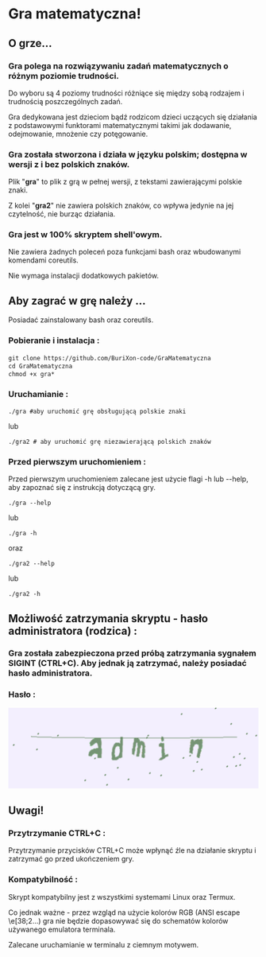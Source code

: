 # Gra matematyczna!
## O grze...

### Gra polega na rozwiązywaniu zadań matematycznych o różnym poziomie trudności.

Do wyboru są 4 poziomy trudności różniące się między sobą rodzajem i trudnością poszczególnych zadań.

Gra dedykowana jest dzieciom bądź rodzicom dzieci uczących się działania z podstawowymi funktorami matematycznymi takimi jak dodawanie, odejmowanie, mnożenie czy potęgowanie.

### Gra została stworzona i działa w języku **polskim**; dostępna w wersji z i bez polskich znaków.

Plik "**gra**" to plik z grą w pełnej wersji, z tekstami zawierającymi polskie znaki.

Z kolei "**gra2**" nie zawiera polskich znaków, co wpływa jedynie na jej czytelność, nie burząc działania.

### Gra jest w 100% skryptem shell'owym.

Nie zawiera żadnych poleceń poza funkcjami bash oraz wbudowanymi komendami coreutils.

Nie wymaga instalacji dodatkowych pakietów.

## Aby zagrać w grę należy ...

Posiadać zainstalowany bash oraz coreutils.

### Pobieranie i instalacja :

```
git clone https://github.com/BuriXon-code/GraMatematyczna
cd GraMatematyczna
chmod +x gra*
```
### Uruchamianie :
```
./gra #aby uruchomić grę obsługującą polskie znaki
```
lub
```
./gra2 # aby uruchomić grę niezawierającą polskich znaków
```

### Przed pierwszym uruchomieniem :
Przed pierwszym uruchomieniem zalecane jest użycie flagi -h lub --help, aby zapoznać się z instrukcją dotyczącą gry.
```
./gra --help
```
lub 
```
./gra -h
```
oraz 
```
./gra2 --help
```
lub 
```
./gra2 -h
```

## Możliwość zatrzymania skryptu - hasło administratora (rodzica) :
### Gra została zabezpieczona przed próbą zatrzymania sygnałem SIGINT (CTRL+C). Aby jednak ją zatrzymać, należy posiadać hasło administratora.
### Hasło :
![Hasło administratorskie](/captcha.png)

## Uwagi!
### Przytrzymanie CTRL+C :
Przytrzymanie przycisków CTRL+C może wpłynąć źle na działanie skryptu i zatrzymać go przed ukończeniem gry.

### Kompatybilność :
Skrypt kompatybilny jest z wszystkimi systemami Linux oraz Termux.

Co jednak ważne - przez wzgląd na użycie kolorów RGB (ANSI escape \e[38;2...) gra nie będzie dopasowywać się do schematów kolorów używanego emulatora terminala.

Zalecane uruchamianie w terminalu z ciemnym motywem.
